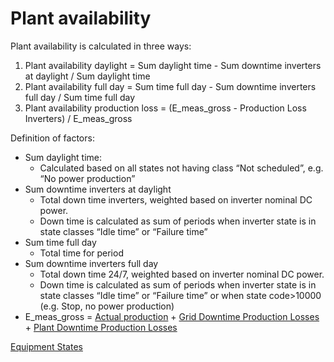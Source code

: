 # Plant availability

Plant availability is calculated in three ways:
1.	Plant availability daylight = Sum daylight time - Sum downtime inverters at daylight / Sum daylight time
2.	Plant availability full day = Sum time full day - Sum downtime inverters full day / Sum time full day
3.	Plant availability production loss = (E_meas_gross - Production Loss Inverters) / E_meas_gross

Definition of factors:
-	Sum daylight time:
    - Calculated based on all states not having class “Not scheduled”, e.g. “No power production”
-	Sum downtime inverters at daylight
    - Total down time inverters, weighted based on inverter nominal DC power.  
    - Down time is calculated as sum of periods when inverter state is in state classes “Idle time” or “Failure time”
-	Sum time full day
    - Total time for period
-	Sum downtime inverters full day 
    - Total down time 24/7, weighted based on inverter nominal DC power.  
    - Down time is calculated as sum of periods when inverter state is in state classes “Idle time” or “Failure time” or when state code>10000 (e.g. Stop, no power production)
-	E_meas_gross = [Actual production](../../Yield%20and%20Weather/Actual%20Production/Actual%20Production.md) + [Grid Downtime Production Losses](../../Production%20Losses/Grid%20down%20time%20production%20losses/Grid%20down%20time%20production%20losses.md) + [Plant Downtime Production Losses](../../Production%20Losses/Plant%20down%20time%20production%20losses/Plant%20down%20time%20production%20losses.md) 

[Equipment States](../../../../Data%20Collection%20&%20Data%20Flow/Equipment%20States/Equipment%20States.md)